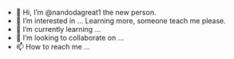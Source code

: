 - 👋 Hi, I’m @nandodagreat1 the new person. 
- 👀 I’m interested in ... Learning more, someone teach me please. 
- 🌱 I’m currently learning ...
- 💞️ I’m looking to collaborate on ...
- 📫 How to reach me ...

<!---
nandodagreat1/nandodagreat1 is a ✨ special ✨ repository because its `README.md` (this file) appears on your GitHub profile.
You can click the Preview link to take a look at your changes.
--->
